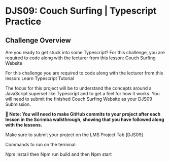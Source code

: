 # DJS09: Couch Surfing | Typescript Practice

## Challenge Overview

Are you ready to get stuck into some Typescript? For this challenge, you are required to code along with the lecturer from this lesson:  Couch Surfing Website

For this challenge you are required to code along with the lecturer from this lesson: Learn Typescript Tutorial

The focus for this project will be to understand the concepts around a JavaScript superset like Typescript and to get a feel for how it works. You will need to submit the finished Couch Surfing Website as your DJS09 Submission. 

**🚨 Note: You will need to make GitHub commits to your project after each lesson in the Scrimba walkthrough, showing that you have followed along with the lessons.**

Make sure to submit your project on the LMS Project Tab [DJS09] 

Commands to run on the terminal:

Npm install then Npm run build and then Npm start